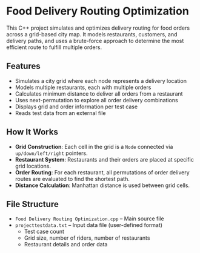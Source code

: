 # Food Delivery Routing Optimization

This C++ project simulates and optimizes delivery routing for food orders across a grid-based city map. It models restaurants, customers, and delivery paths, and uses a brute-force approach to determine the most efficient route to fulfill multiple orders.

## Features

- Simulates a city grid where each node represents a delivery location
- Models multiple restaurants, each with multiple orders
- Calculates minimum distance to deliver all orders from a restaurant
- Uses next-permutation to explore all order delivery combinations
- Displays grid and order information per test case
- Reads test data from an external file


## How It Works

- **Grid Construction**: Each cell in the grid is a `Node` connected via `up/down/left/right` pointers.
- **Restaurant System**: Restaurants and their orders are placed at specific grid locations.
- **Order Routing**: For each restaurant, all permutations of order delivery routes are evaluated to find the shortest path.
- **Distance Calculation**: Manhattan distance is used between grid cells.

## File Structure

- `Food Delivery Routing Optimization.cpp` – Main source file
- `projecttestdata.txt` – Input data file (user-defined format)
  - Test case count
  - Grid size, number of riders, number of restaurants
  - Restaurant details and order data
